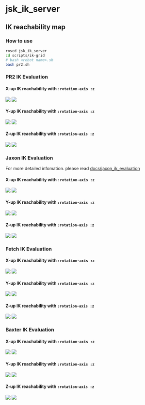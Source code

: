 # jsk_ik_server

## IK reachability map

### How to use

```bash
roscd jsk_ik_server
cd scripts/ik-grid
# bash <robot name>.sh
bash pr2.sh
```
### PR2 IK Evaluation

#### X-up IK reachability with `:rotation-axis :z`

![](./data/pr2-xup-iterate009-concatenated.png)
![](./data/pr2-xup-iterate009.csv.png)

#### Y-up IK reachability with `:rotation-axis :z`

![](./data/pr2-yup-iterate009-concatenated.png)
![](./data/pr2-yup-iterate009.csv.png)

#### Z-up IK reachability with `:rotation-axis :z`

![](./data/pr2-zup-iterate009-concatenated.png)
![](./data/pr2-zup-iterate009.csv.png)

### Jaxon IK Evaluation

For more detailed infomation. please read [docs/jaxon_ik_evaluation](docs/jaxon_ik_evaluation.md)

#### X-up IK reachability with `:rotation-axis :z`

![](./data/jaxon-xup-iterate009-concatenated.png)
![](./data/jaxon-xup-iterate009.csv.png)

#### Y-up IK reachability with `:rotation-axis :z`

![](./data/jaxon-yup-iterate009-concatenated.png)
![](./data/jaxon-yup-iterate009.csv.png)

#### Z-up IK reachability with `:rotation-axis :z`

![](./data/jaxon-zup-iterate009-concatenated.png)
![](./data/jaxon-zup-iterate009.csv.png)

### Fetch IK Evaluation

#### X-up IK reachability with `:rotation-axis :z`

![](./data/fetch-xup-iterate009-concatenated.png)
![](./data/fetch-xup-iterate009.csv.png)

#### Y-up IK reachability with `:rotation-axis :z`

![](./data/fetch-yup-iterate009-concatenated.png)
![](./data/fetch-yup-iterate009.csv.png)

#### Z-up IK reachability with `:rotation-axis :z`

![](./data/fetch-zup-iterate009-concatenated.png)
![](./data/fetch-zup-iterate009.csv.png)

### Baxter IK Evaluation

#### X-up IK reachability with `:rotation-axis :z`

![](./data/baxter-xup-iterate009-concatenated.png)
![](./data/baxter-xup-iterate009.csv.png)

#### Y-up IK reachability with `:rotation-axis :z`

![](./data/baxter-yup-iterate009-concatenated.png)
![](./data/baxter-yup-iterate009.csv.png)

#### Z-up IK reachability with `:rotation-axis :z`

![](./data/baxter-zup-iterate009-concatenated.png)
![](./data/baxter-zup-iterate009.csv.png)
